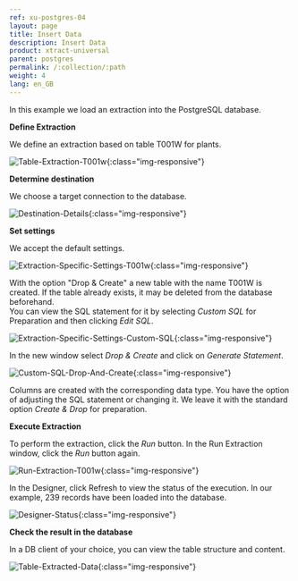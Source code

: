 ```yaml
---
ref: xu-postgres-04
layout: page
title: Insert Data
description: Insert Data
product: xtract-universal
parent: postgres
permalink: /:collection/:path
weight: 4
lang: en_GB
---
```


In this example we load an extraction into the PostgreSQL database.

**Define Extraction**<br>

We define an extraction based on table T001W for plants.

![Table-Extraction-T001w](/img/content/xu/postgres_table_t001w.png){:class="img-responsive"}

**Determine destination**<br>

We choose a target connection to the database. 

![Destination-Details](/img/content/xu/postgres_destination_details.png){:class="img-responsive"}

**Set settings**<br>

We accept the default settings.

![Extraction-Specific-Settings-T001w](/img/content/xu/postgres_destination.png){:class="img-responsive"}

With the option "Drop & Create" a new table with the name T001W is created. If the table already exists, it may be deleted from the database beforehand.<br> 
You can view the SQL statement for it by selecting *Custom SQL* for Preparation and then clicking *Edit SQL*.

![Extraction-Specific-Settings-Custom-SQL](/img/content/xu/postgres_custom_sqlt.png){:class="img-responsive"}

In the new window select *Drop & Create* and click on *Generate Statement*. 

![Custom-SQL-Drop-And-Create](/img/content/xu/postgres_destination_sql_statement_drop_and_create.png){:class="img-responsive"}

Columns are created with the corresponding data type. You have the option of adjusting the SQL statement or changing it. We leave it with the standard option *Create & Drop* for preparation.

**Execute Extraction**<br>

To perform the extraction, click the *Run* button. In the Run Extraction window, click the *Run* button again. 

![Run-Extraction-T001w](/img/content/xu/postgres_run_extraction.png){:class="img-responsive"}

In the Designer, click Refresh to view the status of the execution. In our example, 239 records have been loaded into the database.  

![Designer-Status](/img/content/xu/postgres_xu_designer_overview.png){:class="img-responsive"}

**Check the result in the database**<br>

In a DB client of your choice, you can view the table structure and content.

![Table-Extracted-Data](/img/content/xu/dbeaver_client_postgres.png){:class="img-responsive"}






